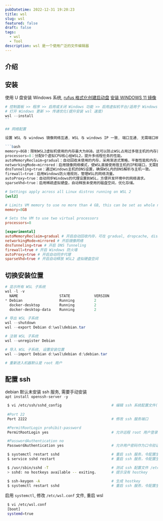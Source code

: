 ```yaml
---
pubDatetime: 2022-12-31 19:20:23
title: wsl
slug: wsl
featured: false
draft: false
tags:
  - wsl
  - Tool
description: wsl 是一个使用广泛的文件编辑器
---
```


## 介绍

## 安装

使用 U 盘安装 Windows 系统, [rufus 格式化创建启动盘](https://rufus.ie/zh/)  [安装 WINDOWS 11 镜像](https://www.microsoft.com/zh-cn/software-download/windows11)  

```powershell
# 控制面板 >> 程序 >> 启用或关闭 Windows 功能 >> 启用虚拟机平台/适用于 Windows 的 Linux 子系统
# 打开 Windows 更新 >> 传递优化(提升安装 wsl 速度)
wsl --install
``

## 网络配置

设置 WSL 与 windows 镜像网络互通, WSL 与 windows IP 一致, 端口互通, 无需端口映射

```bash
​memory=8GB：限制WSL2虚拟机使用的内存最大为8GB。这可以防止WSL占用过多宿主机的内存资源，特别是在运行内存密集型应用时。
​processors=8：分配8个虚拟CPU核心给WSL2，提升多线程任务的性能。
​autoMemoryReclaim=gradual：自动回收未使用的内存，采用渐进式策略，平衡性能和内存占用。
​networkingMode=mirrored：启用镜像网络模式，使WSL直接使用宿主机的IP和端口，无需额外转发。
​dnsTunneling=true：通过Windows主机的DNS设置，确保WSL内的DNS解析与主机一致。
​firewall=true：启用Windows防火墙规则，管理WSL的网络流量。
​autoProxy=true：自动同步Windows的代理设置到WSL，方便开发环境中的网络请求。
​sparseVhd=true：启用稀疏虚拟硬盘，自动释放未使用的磁盘空间，优化存储。
```

```toml
# Settings apply across all Linux distros running on WSL 2
[wsl2]

# Limits VM memory to use no more than 4 GB, this can be set as whole numbers using GB or MB
memory=8GB

# Sets the VM to use two virtual processors
processors=8

[experimental]
autoMemoryReclaim=gradual # 开启自动回收内存，可在 gradual, dropcache, disabled 之间选择
networkingMode=mirrored # 开启镜像网络
dnsTunneling=true # 开启 DNS Tunneling
firewall=true # 开启 Windows 防火墙
autoProxy=true # 开启自动同步代理
sparseVhd=true # 开启自动释放 WSL2 虚拟硬盘空间
```

## 切换安装位置

```powershell
# 显示所有 WSL 子系统
wsl -l -v
  NAME                   STATE           VERSION
* Debian                 Running         2
  docker-desktop         Running         2
  docker-desktop-data    Running         2

# 导出 WSL 子系统
wsl --shutdown
wsl --export Debian d:\wsl\debian.tar

# 注销 WSL 子系统
wsl --unregister Debian

# 导入 WSL 子系统, 设置安装位置
wsl --import Debian d:\wsl\debian d:\debian.tar

# 重新进入机器默认是 root 用户
```

## 配置 ssh

debian 默认未安装 ssh 服务, 需要手动安装  
`apt install openssh-server -y`

```bash
 $ vi /etc/ssh/sshd_config                       # 编辑 ssh 系统配置文件(安装 openssh 后才有该文件)
 
 #Port 22
 Port 2222                                       # 修改 ssh 服务端口

 #PermitRootLogin prohibit-password
 PermitRootLogin yes                             # 允许远程 root 用户登录

 #PasswordAuthentication no
 PasswordAuthentication yes                      # 允许用户密码作为口令验证

 $ systemctl restart sshd                        # 重启 ssh 服务，令配置生效
 $ service sshd restart                          # 重启 ssh 服务，令配置生效
```

```bash
 $ /usr/sbin/sshd -T                             # 测试 ssh 配置文件 /etc/ssh/sshd_config
 > sshd: no hostkeys available -- exiting.       # 提示没有 hostkey

 $ ssh-keygen -A                                 # 生成 hostkey
 $ systemctl restart sshd                        # 重启 ssh 服务，令配置生效
```

启用 `systemctl`, 修改 `/etc/wsl.conf` 文件, 重启 wsl

```bash
 $ vi /etc/wsl.conf
 [boot]
 systemd=true
```
